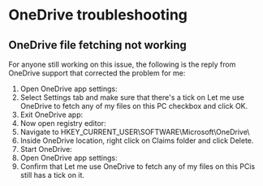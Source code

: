 # OneDrive troubleshooting

## OneDrive file fetching not working

For anyone still working on this issue, the following is the reply from OneDrive support that corrected the problem for me:

1. Open OneDrive app settings:
2. Select Settings tab and make sure that there's a tick on Let me use OneDrive to fetch any of my files on this PC checkbox and click OK.
3. Exit OneDrive app:
4. Now open registry editor:
5. Navigate to HKEY\_CURRENT\_USER\SOFTWARE\Microsoft\OneDrive\
6. Inside OneDrive location, right click on Claims folder and click Delete.
7. Start OneDrive:
8. Open OneDrive app settings:
9. Confirm that Let me use OneDrive to fetch any of my files on this PCis still has a tick on it.

